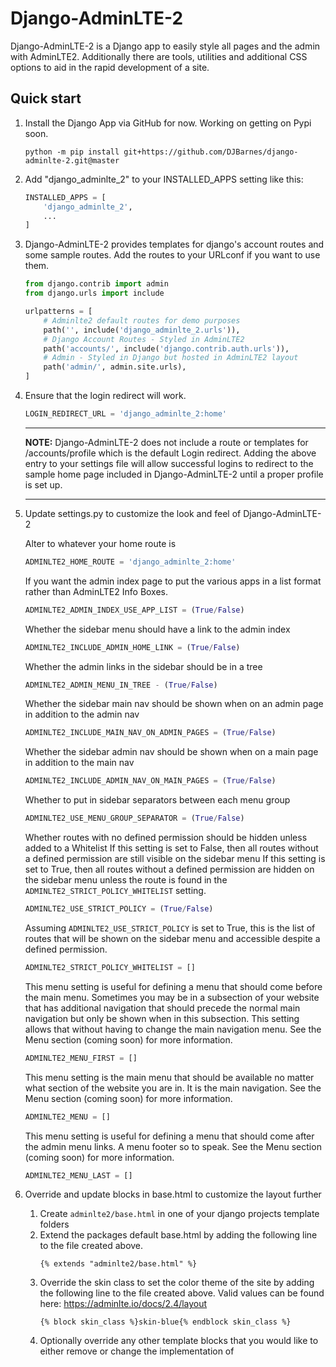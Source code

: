 # Django-AdminLTE-2

Django-AdminLTE-2 is a Django app to easily style all pages and the admin with AdminLTE2.
Additionally there are tools, utilities and additional CSS options to aid in the rapid development of a site.

## Quick start

1. Install the Django App via GitHub for now. Working on getting on Pypi soon.
    ```shell
    python -m pip install git+https://github.com/DJBarnes/django-adminlte-2.git@master
    ```

2. Add "django_adminlte_2" to your INSTALLED_APPS setting like this:
    ```python
    INSTALLED_APPS = [
        'django_adminlte_2',
        ...
    ]
    ```

3. Django-AdminLTE-2 provides templates for django's account routes and some sample routes. Add the routes to your URLconf if you want to use them.
    ```python
    from django.contrib import admin
    from django.urls import include

    urlpatterns = [
        # Adminlte2 default routes for demo purposes
        path('', include('django_adminlte_2.urls')),
        # Django Account Routes - Styled in AdminLTE2
        path('accounts/', include('django.contrib.auth.urls')),
        # Admin - Styled in Django but hosted in AdminLTE2 layout
        path('admin/', admin.site.urls),
    ]
    ```

4. Ensure that the login redirect will work.
    ```python
    LOGIN_REDIRECT_URL = 'django_adminlte_2:home'
    ```
    ---

    **NOTE:**
    Django-AdminLTE-2 does not include a route or templates for /accounts/profile which is the default Login redirect.
    Adding the above entry to your settings file will allow successful logins to redirect to the sample home page
    included in Django-AdminLTE-2 until a proper profile is set up.

    ---

5. Update settings.py to customize the look and feel of Django-AdminLTE-2

    Alter to whatever your home route is
    ```python
    ADMINLTE2_HOME_ROUTE = 'django_adminlte_2:home'
    ```

    If you want the admin index page to put the various apps in a list format rather than AdminLTE2 Info Boxes.
    ```python
    ADMINLTE2_ADMIN_INDEX_USE_APP_LIST = (True/False)
    ```

    Whether the sidebar menu should have a link to the admin index
    ```python
    ADMINLTE2_INCLUDE_ADMIN_HOME_LINK = (True/False)
    ```

    Whether the admin links in the sidebar should be in a tree
    ```python
    ADMINLTE2_ADMIN_MENU_IN_TREE - (True/False)
    ```

    Whether the sidebar main nav should be shown when on an admin page in addition to the admin nav
    ```python
    ADMINLTE2_INCLUDE_MAIN_NAV_ON_ADMIN_PAGES = (True/False)
    ```

    Whether the sidebar admin nav should be shown when on a main page in addition to the main nav
    ```python
    ADMINLTE2_INCLUDE_ADMIN_NAV_ON_MAIN_PAGES = (True/False)
    ```

    Whether to put in sidebar separators between each menu group
    ```python
    ADMINLTE2_USE_MENU_GROUP_SEPARATOR = (True/False)
    ```

    Whether routes with no defined permission should be hidden unless added to a Whitelist
    If this setting is set to False, then all routes without a defined permission are still visible on the sidebar menu
    If this setting is set to True, then all routes without a defined permission are hidden on the sidebar menu unless the route is found in the ```ADMINLTE2_STRICT_POLICY_WHITELIST``` setting.
    ```python
    ADMINLTE2_USE_STRICT_POLICY = (True/False)
    ```

    Assuming ```ADMINLTE2_USE_STRICT_POLICY``` is set to True, this is the list of routes that will be shown on the sidebar menu and accessible despite a defined permission.
    ```python
    ADMINLTE2_STRICT_POLICY_WHITELIST = []
    ```

    This menu setting is useful for defining a menu that should come before the main menu. Sometimes you may be in a subsection of your website that has additional navigation that should precede the normal main navigation but only be shown when in this subsection. This setting allows that without having to change the main navigation menu.
    See the Menu section (coming soon) for more information.
    ```python
    ADMINLTE2_MENU_FIRST = []
    ```

    This menu setting is the main menu that should be available no matter what section of the website you are in. It is the main navigation.
    See the Menu section (coming soon) for more information.
    ```python
    ADMINLTE2_MENU = []
    ```

    This menu setting is useful for defining a menu that should come after the admin menu links. A menu footer so to speak.
    See the Menu section (coming soon) for more information.
    ```python
    ADMINLTE2_MENU_LAST = []
    ```

6. Override and update blocks in base.html to customize the layout further
    1. Create ```adminlte2/base.html``` in one of your django projects template folders
    2. Extend the packages default base.html by adding the following line to the file created above.
        ```htmldjango
        {% extends "adminlte2/base.html" %}
        ```
    3. Override the skin class to set the color theme of the site by adding the following line to the file created above.
        Valid values can be found here: https://adminlte.io/docs/2.4/layout
        ```htmldjango
        {% block skin_class %}skin-blue{% endblock skin_class %}
        ```
    4. Optionally override any other template blocks that you would like to either remove or change the implementation of
